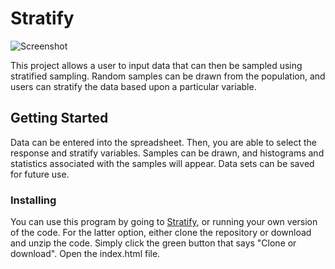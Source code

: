 # Stratify

![Screenshot](https://bchay.github.io/Stratify/images/Site-Screenshot.png)

This project allows a user to input data that can then be sampled using stratified sampling. Random samples can be drawn from the population, and users can stratify the data based upon a particular variable.

## Getting Started
Data can be entered into the spreadsheet. Then, you are able to select the response and stratify variables. Samples can be drawn, and histograms and statistics associated with the samples will appear. Data sets can be saved for future use.

### Installing

You can use this program by going to [Stratify](https://bchay.github.io/Stratify), or running your own version of the code. For the latter option, either clone the repository or download and unzip the code. Simply click the green button that says "Clone or download". Open the index.html file.